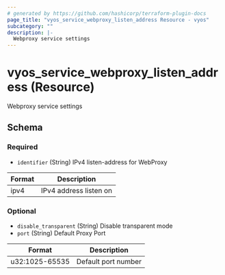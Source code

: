 ```yaml
---
# generated by https://github.com/hashicorp/terraform-plugin-docs
page_title: "vyos_service_webproxy_listen_address Resource - vyos"
subcategory: ""
description: |-
  Webproxy service settings
---
```


# vyos_service_webproxy_listen_address (Resource)

Webproxy service settings



<!-- schema generated by tfplugindocs -->
## Schema

### Required

- `identifier` (String) IPv4 listen-address for WebProxy

|  Format  |  Description  |
|----------|---------------|
|  ipv4  |  IPv4 address listen on  |

### Optional

- `disable_transparent` (String) Disable transparent mode
- `port` (String) Default Proxy Port

|  Format  |  Description  |
|----------|---------------|
|  u32:1025-65535  |  Default port number  |
